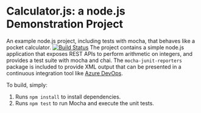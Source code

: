 Calculator.js: a node.js Demonstration Project
==============================================
An example node.js project, including tests with mocha, that behaves like
a pocket calculator.
[![Build Status](https://dev.azure.com/PadmaAchanta0639/Integrating%20External%20Source%20Control%20with%20Azure%20Pipelines/_apis/build/status/PAchanta12.calculator?branchName=master)](https://dev.azure.com/PadmaAchanta0639/Integrating%20External%20Source%20Control%20with%20Azure%20Pipelines/_build/latest?definitionId=7&branchName=master) 
The project contains a simple node.js application that exposes REST APIs
to perform arithmetic on integers, and provides a test suite with mocha
and chai.  The `mocha-junit-reporters` package is included to provide XML
output that can be presented in a continuous integration tool like
[Azure DevOps](https://azure.com/devops).

To build, simply:

1. Runs `npm install` to install dependencies.
2. Runs `npm test` to run Mocha and execute the unit tests.

